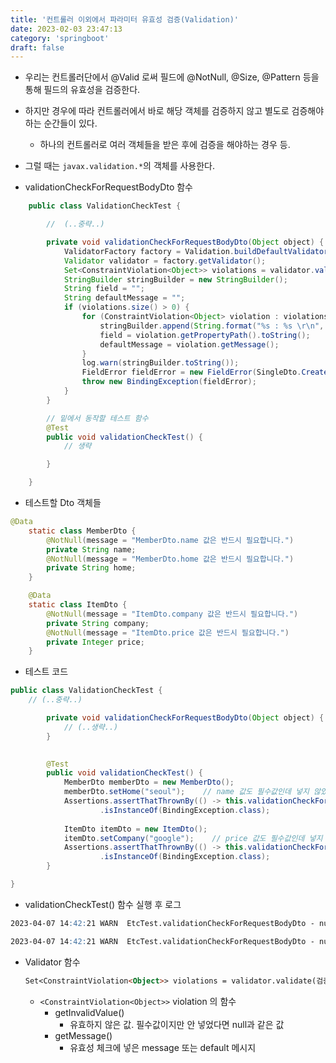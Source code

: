 ```yaml
---
title: '컨트롤러 이외에서 파라미터 유효성 검증(Validation)'
date: 2023-02-03 23:47:13
category: 'springboot'
draft: false
---
```


- 우리는 컨트롤러단에서 @Valid 로써 필드에 @NotNull, @Size, @Pattern 등을 통해 필드의 유효성을 검증한다.
- 하지만 경우에 따라 컨트롤러에서 바로 해당 객체를 검증하지 않고 별도로 검증해야 하는 순간들이 있다.
    - 하나의 컨트롤러로 여러 객체들을 받은 후에 검증을 해야하는 경우 등.

- 그럴 때는 `javax.validation.*`의 객체를 사용한다.


- validationCheckForRequestBodyDto 함수
```java
	public class ValidationCheckTest {

		//	(..중략..)

		private void validationCheckForRequestBodyDto(Object object) {
			ValidatorFactory factory = Validation.buildDefaultValidatorFactory();
			Validator validator = factory.getValidator();
			Set<ConstraintViolation<Object>> violations = validator.validate(object);
			StringBuilder stringBuilder = new StringBuilder();
			String field = "";
			String defaultMessage = "";
			if (violations.size() > 0) {
				for (ConstraintViolation<Object> violation : violations) {
					stringBuilder.append(String.format("%s : %s \r\n", violation.getInvalidValue(), violation.getMessage()));
					field = violation.getPropertyPath().toString();
					defaultMessage = violation.getMessage();
				}
				log.warn(stringBuilder.toString());
				FieldError fieldError = new FieldError(SingleDto.CreateRequest.class.getName(), field, defaultMessage);
				throw new BindingException(fieldError);
			}
		}

		// 밑에서 동작할 테스트 함수
		@Test
		public void validationCheckTest() {
			// 생략

		}

	}
```


- 테스트할 Dto 객체들

```java
@Data
	static class MemberDto {
		@NotNull(message = "MemberDto.name 값은 반드시 필요합니다.")
		private String name;
		@NotNull(message = "MemberDto.home 값은 반드시 필요합니다.")
		private String home;
	}

	@Data
	static class ItemDto {
		@NotNull(message = "ItemDto.company 값은 반드시 필요합니다.")
		private String company;
		@NotNull(message = "ItemDto.price 값은 반드시 필요합니다.")
		private Integer price;
	}
```

- 테스트 코드

```java
public class ValidationCheckTest {
	// (..중략..)

		private void validationCheckForRequestBodyDto(Object object) {
			// (..생략..)
		}

	
		@Test
		public void validationCheckTest() {
			MemberDto memberDto = new MemberDto();
			memberDto.setHome("seoul");    // name 값도 필수값인데 넣지 않았음.
			Assertions.assertThatThrownBy(() -> this.validationCheckForRequestBodyDto(memberDto))
					.isInstanceOf(BindingException.class);
	
			ItemDto itemDto = new ItemDto();
			itemDto.setCompany("google");    // price 값도 필수값인데 넣지 않았음.
			Assertions.assertThatThrownBy(() -> this.validationCheckForRequestBodyDto(itemDto))
					.isInstanceOf(BindingException.class);
		}

}
```

- validationCheckTest() 함수 실행 후 로그

```markdown
2023-04-07 14:42:21 WARN  EtcTest.validationCheckForRequestBodyDto - null : MemberDto.name 값은 반드시 필요합니다. 

2023-04-07 14:42:21 WARN  EtcTest.validationCheckForRequestBodyDto - null : ItemDto.price 값은 반드시 필요합니다.
```

- Validator 함수
    
    ```markdown
    Set<ConstraintViolation<Object>> violations = validator.validate(검증할 객체);
    ```
    
    - `<ConstraintViolation<Object>>`  violation 의 함수
        - getInvalidValue()
            - 유효하지 않은 값. 필수값이지만 안 넣었다면 null과 같은 값
        - getMessage()
            - 유효성 체크에 넣은 message 또는 default 메시지

